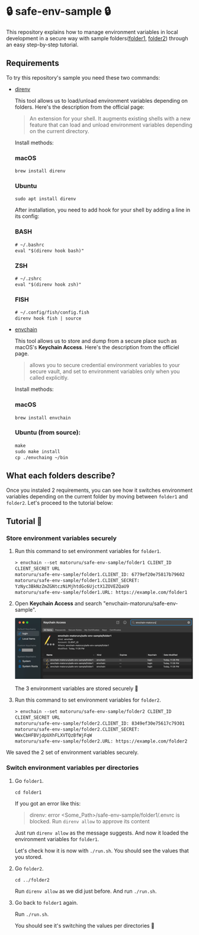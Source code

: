 # 🔒 safe-env-sample 🔒
This repository explains how to manage environment variables in local development in a secure way with sample folders([folder1](/folder1), [folder2](/folder2)) through an easy step-by-step tutorial.

## Requirements
To try this repository's sample you need these two commands:

- [direnv](https://direnv.net/docs/installation.html)

   This tool allows us to load/unload environment variables depending on folders. Here's the description from the official page:

   > An extension for your shell. It augments existing shells with a new feature that can load and unload environment variables depending on the current directory.

   Install methods:

   ### macOS
   ```
   brew install direnv
   ```

   ### Ubuntu
   ```
   sudo apt install direnv
   ```

   After installation, you need to add hook for your shell by adding a line in its config:

   ### BASH
   ```
   # ~/.bashrc
   eval "$(direnv hook bash)"
   ```

   ### ZSH
   ```
   # ~/.zshrc
   eval "$(direnv hook zsh)"
   ```

   ### FISH
   ```
   # ~/.config/fish/config.fish
   direnv hook fish | source
   ```

- [envchain](https://github.com/sorah/envchain#installation)

   This tool allows us to store and dump from a secure place such as macOS's **Keychain Access**. Here's the description from the officiel page.

   > allows you to secure credential environment variables to your secure vault, and set to environment variables only when you called explicitly.

   Install methods:

   ### macOS
   ```
   brew install envchain
   ```

   ### Ubuntu (from source):
   ```
   make
   sudo make install
   cp ./envchaing ~/bin
   ```

## What each folders describe?
Once you instaled 2 requirements, you can see how it switches environment variables depending on the current folder by moving between `folder1` and `folder2`. Let's proceed to the tutorial below:

## Tutorial 💪

### Store environment variables securely

1. Run this command to set environment variables for `folder1`.

   ```
   > envchain --set matoruru/safe-env-sample/folder1 CLIENT_ID CLIENT_SECRET URL
   matoruru/safe-env-sample/folder1.CLIENT_ID: 6779ef20e75817b79602
   matoruru/safe-env-sample/folder1.CLIENT_SECRET: YzNyc3BkNzZmZGNtczNiMjhtdGc6UjctX1ZOVEZQaU9
   matoruru/safe-env-sample/folder1.URL: https://example.com/folder1
   ```

1. Open **Keychain Access** and search "envchain-matoruru/safe-env-sample".

   ![Screenshot of Keychain Access](./imgs/ss-keychain-access.png)

   The 3 environment variables are stored securely 🎉

1. Run this command to set environment variables for `folder2`.

   ```
   > envchain --set matoruru/safe-env-sample/folder2 CLIENT_ID CLIENT_SECRET URL
   matoruru/safe-env-sample/folder2.CLIENT_ID: 8349ef30e75617c79301
   matoruru/safe-env-sample/folder2.CLIENT_SECRET: WWxCbHFBVjdpUXhFLXVTQzBfWjFqW
   matoruru/safe-env-sample/folder2.URL: https://example.com/folder2
   ```

We saved the 2 set of environment variables securely.

### Switch environment variables per directories

1. Go `folder1`.

   ```
   cd folder1
   ```

   If you got an error like this:

   > direnv: error <Some_Path>/safe-env-sample/folder1/.envrc is blocked. Run `direnv allow` to approve its content

   Just run `direnv allow` as the message suggests. And now it loaded the environment variables for `folder1`.

   Let's check how it is now with `./run.sh`. You should see the values that you stored.

1. Go `folder2`.

   ```
   cd ../folder2
   ```

   Run `direnv allow` as we did just before. And run `./run.sh`.

1. Go back to `folder1` again.

   Run `./run.sh`.

   You should see it's switching the values per directories 🎉
